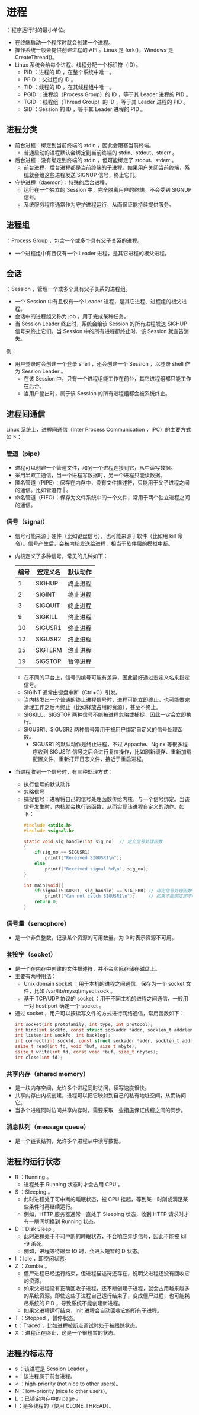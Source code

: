 # 进程

：程序运行时的最小单位。

- 在终端启动一个程序时就会创建一个进程。
- 操作系统一般会提供创建进程的 API 。Linux 是 fork()，Windows 是 CreateThread()。
- Linux 系统会给每个进程、线程分配一个标识符（ID）。
  - PID ：进程的 ID ，在整个系统中唯一。
  - PPID ：父进程的 ID 。
  - TID ：线程的 ID ，在其线程组中唯一。
  - PGID ：进程组（Process Group）的 ID ，等于其 Leader 进程的 PID 。
  - TGID ：线程组（Thread Group）的 ID ，等于其 Leader 进程的 PID 。
  - SID ：Session 的 ID ，等于其 Leader 进程的 PID 。

## 进程分类

- 前台进程：绑定到当前终端的 stdin ，因此会阻塞当前终端。
  - 普通启动的进程默认会绑定到当前终端的 stdin、stdout、stderr 。
- 后台进程：没有绑定到终端的 stdin ，但可能绑定了 stdout、stderr 。
  - 前台进程、后台进程都是当前终端的子进程。如果用户关闭当前终端，系统就会给这些进程发送 SIGNUP 信号，终止它们。
- 守护进程（daemon）：特殊的后台进程。
  - 运行在一个独立的 Session 中，完全脱离用户的终端。不会受到 SIGNUP 信号。
  - 系统服务程序通常作为守护进程运行，从而保证能持续提供服务。

## 进程组

：Process Group ，包含一个或多个具有父子关系的进程。
- 一个进程组中有且仅有一个 Leader 进程，是其它进程的根父进程。

## 会话

：Session ，管理一个或多个具有父子关系的进程组。
- 一个 Session 中有且仅有一个 Leader 进程，是其它进程、进程组的根父进程。
- 会话中的进程组又称为 job ，用于完成某种任务。
- 当 Session Leader 终止时，系统会给该 Session 的所有进程发送 SIGHUP 信号来终止它们。当 Session 中的所有进程都终止时，该 Session 就宣告消失。

例：
- 用户登录时会创建一个登录 shell ，还会创建一个 Session ，以登录 shell 作为 Session Leader 。
  - 在该 Session 中，只有一个进程组能工作在前台，其它进程组都只能工作在后台。
  - 当用户登出时，属于该 Session 的所有进程组都会被系统终止。

## 进程间通信

Linux 系统上，进程间通信（Inter Process Communication ，IPC）的主要方式如下：

### 管道（pipe）

- 进程可以创建一个管道文件，和另一个进程连接到它，从中读写数据。
- 采用半双工通信，当一个进程写数据时，另一个进程只能读数据。
- 匿名管道（PIPE）：保存在内存中，没有文件描述符，只能用于父子进程之间的通信。比如管道符 | 。
- 命名管道（FIFO）：保存为文件系统中的一个文件，常用于两个独立进程之间的通信。

### 信号（signal）

- 信号可能来源于硬件（比如键盘信号），也可能来源于软件（比如用 kill 命令）。信号产生后，会被内核发送给进程，相当于软件层的模拟中断。
- 内核定义了多种信号，常见的几种如下：

    编号|宏定义名|默认动作
    -|-|-
    1  | SIGHUP  | 终止进程
    2  | SIGINT  | 终止进程
    3  | SIGQUIT | 终止进程
    9  | SIGKILL | 终止进程
    10 | SIGUSR1 | 终止进程
    12 | SIGUSR2 | 终止进程
    15 | SIGTERM | 终止进程
    19 | SIGSTOP | 暂停进程
    
    - 在不同的平台上，信号的编号可能有差异，因此最好通过宏定义名来指定信号。
    - SIGINT 通常由键盘中断（Ctrl+C）引发。
    - 当内核发出一个普通的终止进程信号时，进程可能立即终止，也可能做完清理工作之后再终止（比如释放占用的资源），甚至不终止。
    - SIGKILL、SIGSTOP 两种信号不能被进程忽略或捕捉，因此一定会立即执行。
    - SIGUSR1、SIGUSR2 两种信号常用于被用户绑定自定义的信号处理函数。
      - SIGUSR1 的默认动作是终止进程，不过 Appache、Nginx 等很多程序收到 SIGUSR1 信号之后会进行复位操作，比如刷新缓存、重新加载配置文件、重新打开日志文件，接近于重启进程。

- 当进程收到一个信号时，有三种处理方式：
  - 执行信号的默认动作
  - 忽略信号
  - 捕捉信号：进程将自己的信号处理函数传给内核，与一个信号绑定。当该信号发生时，内核就会执行该函数，从而实现该进程自定义的动作。如下：
    ```C
    #include <stdio.h>
    #include <signal.h>

    static void sig_handle(int sig_no)  // 定义信号处理函数
    {
        if(sig_no == SIGUSR1)
            printf("Received SIGUSR1\n");
        else
            printf("Received signal %d\n", sig_no);
    }

    int main(void){
        if(signal(SIGUSR1, sig_handle) == SIG_ERR) // 绑定信号处理函数
            printf("Can not catch SIGUSR1\n");     // 如果不能绑定即不能捕捉，则报错
        return 0;
    }
    ```

### 信号量（semophore）

- 是一个非负整数，记录某个资源的可用数量。为 0 时表示资源不可用。

### 套接字（socket）

- 是一个在内存中创建的文件描述符，并不会实际存储在磁盘上。
- 主要有两种用法：
  - Unix domain socket ：用于本机的进程之间通信，保存为一个 socket 文件，比如 /var/lib/mysql/mysql.sock 。
  - 基于 TCP/UDP 协议的 socket ：用于不同主机的进程之间通信，一般用一对 host:port 确定一个 socket 。
- 通过 socket ，用户可以按读写文件的方式进行网络通信，常用函数如下：
  ```c
  int socket(int protofamily, int type, int protocol);                      // 打开一个 socket
  int bind(int sockfd, const struct sockaddr *addr, socklen_t addrlen);     // 绑定 IP 地址和 port 端口
  int listen(int sockfd, int backlog);                                      // 由作为服务器的进程调用，监听某个 socket
  int connect(int sockfd, const struct sockaddr *addr, socklen_t addrlen);  // 由作为客户端的进程调用，连接到某个 socket
  ssize_t read(int fd, void *buf, size_t nbyte);                            // 从 socket 读数据
  ssize_t write(int fd, const void *buf, size_t nbytes);                    // 往 socket 写数据
  int close(int fd);                                                        // 关闭 socket
  ```

### 共享内存（shared memory）

- 是一块内存空间，允许多个进程同时访问，读写速度很快。
- 共享内存由内核创建，进程可以把它映射到自己的私有地址空间，从而访问它。
- 当多个进程同时访问共享内存时，需要采取一些措施保证线程之间的同步。

### 消息队列（message queue）

- 是一个链表结构，允许多个进程从中读写数据。

## 进程的运行状态

- R ：Running 。
  - 进程处于 Running 状态时才会占用 CPU 。
- S ：Sleeping 。
  - 此时进程处于可中断的睡眠状态，被 CPU 挂起，等到某一时刻或满足某些条件时再继续运行。
  - 例如，HTTP 服务器通常一直处于 Sleeping 状态，收到 HTTP 请求时才有一瞬间切换到 Running 状态。
- D ：Disk Sleep 。
  - 此时进程处于不可中断的睡眠状态，不会响应异步信号，因此不能被 kill -9 杀死。
  - 例如，进程等待磁盘 IO 时，会进入短暂的 D 状态。
- I ：Idle ，即空闲状态。
- Z ：Zombie 。
  - 僵尸进程已经运行结束，但进程描述符还存在，说明父进程还没有回收它的资源。
  - 如果父进程没有正确回收子进程，还不断创建子进程，就会占用越来越多的系统资源。即使这些子进程自己运行结束了，变成僵尸进程，也可能耗尽系统的 PID ，导致系统不能创建新进程。
  - 如果父进程运行结束，init 进程会自动回收它的所有子进程。
- T ：Stopped ，暂停状态。
- t ：Traced ，比如进程被断点调试时处于被跟踪状态。
- X ：进程正在终止，这是一个很短暂的状态。

## 进程的标志符

- s ：该进程是 Session Leader 。
- +：该进程属于前台进程。
- < ：high-priority (not nice to other users)。
- N ：low-priority (nice to other users)。
- L ：已锁定内存中的 page 。
- l ：是多线程的（使用 CLONE_THREAD）。
